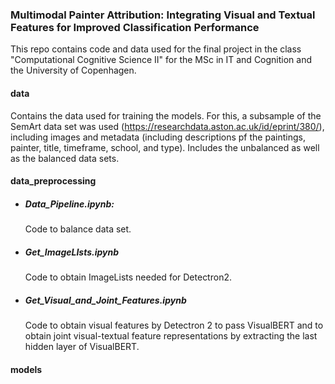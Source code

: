 ### Multimodal Painter Attribution: Integrating Visual and Textual Features for Improved Classification Performance 

This repo contains code and data used for the final project in the class "Computational Cognitive Science II" for the MSc in IT and Cognition and the University of Copenhagen. 

#### data
Contains the data used for training the models. For this, a subsample of the SemArt data set was used (https://researchdata.aston.ac.uk/id/eprint/380/), including images and metadata (including descriptions pf the paintings, painter, title, timeframe, school, and type). Includes the unbalanced as well as the balanced data sets. 

#### data_preprocessing

- ##### Data_Pipeline.ipynb:
  Code to balance data set.
- ##### Get_ImageLIsts.ipynb
  Code to obtain ImageLists needed for Detectron2.
- ##### Get_Visual_and_Joint_Features.ipynb
  Code to obtain visual features by Detectron 2 to pass VisualBERT and to obtain joint visual-textual feature representations by extracting the last hidden layer of VisualBERT.

#### models 

